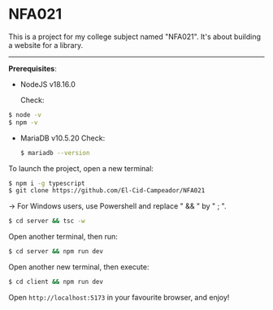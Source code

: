 # NFA021

This is a project for my college subject named "NFA021". It's about building a website for a library.

---

**Prerequisites**:

* NodeJS v18.16.0

  Check:

```bash
$ node -v
$ npm -v
```

* MariaDB v10.5.20
  Check:
  ```bash
  $ mariadb --version
  ```

To launch the project, open a new terminal:

```bash
$ npm i -g typescript
$ git clone https://github.com/El-Cid-Campeador/NFA021
```

-> For Windows users, use Powershell and replace " && " by " ; ".

```bash
$ cd server && tsc -w
```

Open another terminal, then run:

```bash
$ cd server && npm run dev
```

Open another new terminal, then execute:

```bash
$ cd client && npm run dev
```

Open `http://localhost:5173` in your favourite browser, and enjoy!
